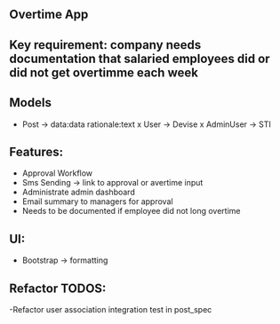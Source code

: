 ## Overtime App

## Key requirement: company needs documentation that salaried employees did or did not get overtimme each week

## Models

- Post -> data:data rationale:text
x User -> Devise
x AdminUser -> STI

## Features:

- Approval Workflow
- Sms Sending -> link to approval or avertime input
- Administrate admin dashboard
- Email summary to managers for approval
- Needs to be documented if employee did not long overtime

## UI:

- Bootstrap -> formatting

## Refactor TODOS:
-Refactor user association integration test in post_spec